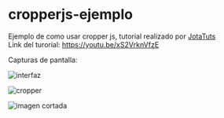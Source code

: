 # cropperjs-ejemplo
<p>Ejemplo de como usar cropper js, tutorial realizado por <a href="https://www.youtube.com/user/jj43ist?sub_confirmation=1" target="_blank">JotaTuts</a><br> Link del turorial: <a href="https://youtu.be/xS2VrknVfzE" target="_blank">https://youtu.be/xS2VrknVfzE</a></p>
<p>Capturas de pantalla:</p>
<p>
  <img src="https://www.mediafire.com/convkey/fb89/ly0dzbrpsf454dc9g.jpg" alt="interfaz">
</p>
<p>
  <img src="https://www.mediafire.com/convkey/ce35/ykpm4qpt9m6jp7i9g.jpg" alt="cropper">
</p>
<p>
  <img src="https://www.mediafire.com/convkey/3a94/rk7svqwumfefk5j9g.jpg" alt="imagen cortada"
</p>
